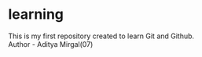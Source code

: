 # learning
This is my first repository created to learn Git and Github.
<br>
Author - Aditya Mirgal(07)
